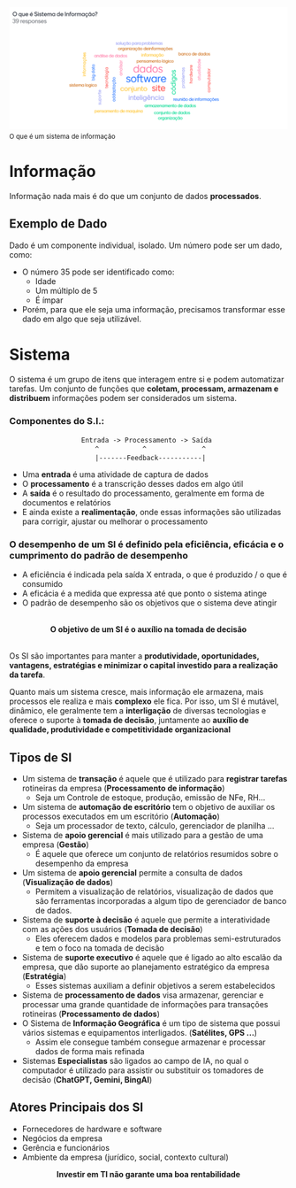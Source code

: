 ![Sistemas da Informação](../image.png)
<small>O que é um sistema de informação</small>
# Informação

Informação nada mais é do que um conjunto de dados **processados**.

## Exemplo de Dado

Dado é um componente individual, isolado. 
Um número pode ser um dado, como:

- O número 35 pode ser identificado como:
    - Idade
    - Um múltiplo de 5
    - É ímpar
- Porém, para que ele seja uma informação, precisamos transformar esse dado em algo que seja utilizável.

# Sistema

O sistema é um grupo de itens que interagem entre si e podem automatizar tarefas. Um conjunto de funções que **coletam, processam, armazenam e distribuem** informações podem ser considerados um sistema.

### Componentes do S.I.:

<center>

    Entrada -> Processamento -> Saída 
     ^           ^              ^
     |-------Feedback-----------|

</center>    

- Uma **entrada** é uma atividade de captura de dados
- O **processamento** é a transcrição desses dados em algo útil
- A **saída** é o resultado do processamento, geralmente em forma de documentos e relatórios
- E ainda existe a **realimentação**, onde essas informações são utilizadas para corrigir, ajustar ou melhorar o processamento

### O desempenho de um SI é definido pela eficiência, eficácia e o cumprimento do padrão de desempenho

- A eficiência é indicada pela saída X entrada, o que é produzido / o que é consumido
- A eficácia é a medida que expressa até que ponto o sistema atinge
- O padrão de desempenho são os objetivos que o sistema deve atingir
<br><br>
<center><b>O objetivo de um SI é o auxílio na tomada de decisão</b></center>
<br>

Os SI são importantes para manter a **produtividade, oportunidades, vantagens, estratégias e minimizar o capital investido para a realização da tarefa**.

Quanto mais um sistema cresce, mais informação ele armazena, mais processos ele realiza e mais **complexo** ele fica. Por isso, um SI é mutável, dinâmico, ele geralmente tem a **interligação** de diversas tecnologias e oferece o suporte à **tomada de decisão**, juntamente ao **auxílio de qualidade, produtividade e competitividade organizacional**

## Tipos de SI

- Um sistema de **transação** é aquele que é utilizado para **registrar tarefas** rotineiras da empresa (**Processamento de informação**)
    - Seja um Controle de estoque, produção, emissão de NFe, RH...
- Um sistema de **automação de escritório** tem o objetivo de auxiliar os processos executados em um escritório (**Automação**)
    - Seja um processador de texto, cálculo, gerenciador de planilha ...
- Sistema de **apoio gerencial** é mais utilizado para a gestão de uma empresa (**Gestão**)
    - É aquele que oferece um conjunto de relatórios resumidos sobre o desempenho da empresa
- Um sistema de **apoio gerencial** permite a consulta de dados (**Visualização de dados**)
    - Permitem a visualização de relatórios, visualização de dados que são ferramentas incorporadas a algum tipo de gerenciador de banco de dados.
- Sistema de **suporte à decisão** é aquele que permite a interatividade com as ações dos usuários (**Tomada de decisão**)
    - Eles oferecem dados e modelos para problemas semi-estruturados e tem o foco na tomada de decisão
- Sistema de **suporte executivo** é aquele que é ligado ao alto escalão da empresa, que dão suporte ao planejamento estratégico da empresa (**Estratégia**)
    - Esses sistemas auxiliam a definir objetivos a serem estabelecidos
- Sistema de **processamento de dados** visa armazenar, gerenciar e processar uma grande quantidade de informações para transações rotineiras (**Processamento de dados**)
- O Sistema de **Informação Geográfica** é um tipo de sistema que possui vários sistemas e equipamentos interligados. (**Satélites, GPS ...**) 
    - Assim ele consegue também consegue armazenar e processar dados de forma mais refinada
- Sistemas **Especialistas** são ligados ao campo de IA, no qual o computador é utilizado para assistir ou substituir os tomadores de decisão (**ChatGPT, Gemini, BingAI**)

## Atores Principais dos SI

- Fornecedores de hardware e software
- Negócios da empresa
- Gerência e funcionários
- Ambiente da empresa (jurídico, social, contexto cultural)

<center><b>Investir em TI não garante uma boa rentabilidade</b></center>